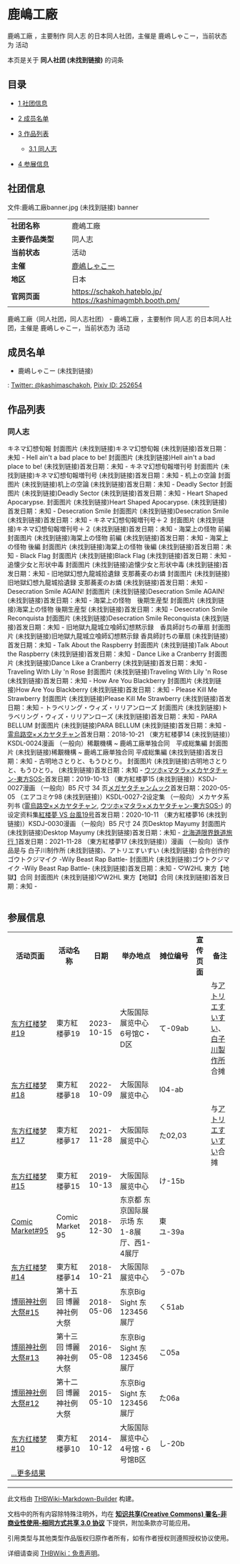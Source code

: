 # 鹿嶋工廠

<!-- source html: G:\repos\THBWiki-Markdown-Builder\THBWikiMarkdown\Temp\main\0\0c\ns0%3A%E9%B9%BF%E5%B6%8B%E5%B7%A5%E5%BB%A0.html -->

鹿嶋工廠 ，主要制作 同人志 的日本同人社团，主催是 鹿嶋しゃこー，当前状态为 活动

本页是关于 **同人社团 (未找到链接)** 的词条
## 目录

- [1 社团信息](#社团信息)
- [2 成员名单](#成员名单)
- [3 作品列表](#作品列表)

  - [3.1 同人志](#同人志)



- [4 参展信息](#参展信息)




## 社团信息
文件:鹿嶋工廠banner.jpg (未找到链接)  banner

<table><tbody><tr><td style="width:120px"><b>社团名称</b></td><td style="min-width:300px"> 鹿嶋工廠 </td></tr><tr><td><b>主要作品类型</b></td><td>同人志</td></tr><tr><td><b>当前状态</b></td><td>活动</td></tr><tr><td><b>主催</b></td><td> <a href="/index.php?title=%E9%B9%BF%E5%B6%8B%E3%81%97%E3%82%83%E3%81%93%E3%83%BC&amp;action=edit&amp;redlink=1" class="new" title="鹿嶋しゃこー（页面不存在）">鹿嶋しゃこー</a> </td></tr><tr><td><b>地区</b></td><td>日本</td></tr><tr><td><b>官网页面</b></td><td><a rel="nofollow" class="external free" href="https://schakoh.hateblo.jp/">https://schakoh.hateblo.jp/</a> <br><a rel="nofollow" class="external free" href="https://kashimagmbh.booth.pm/">https://kashimagmbh.booth.pm/</a></td></tr></tbody></table>

鹿嶋工廠（同人社团，同人志社团） - 鹿嶋工廠 ，主要制作 同人志 的日本同人社团，主催是 鹿嶋しゃこー，当前状态为 活动
## 成员名单
- 鹿嶋しゃこー (未找到链接)

: [Twitter: @kashimaschakoh](https://twitter.com/kashimaschakoh), [Pixiv ID: 252654](https://www.pixiv.net/users/252654)

## 作品列表
### 同人志
キネマ幻想旬報 封面图片 (未找到链接)キネマ幻想旬報 (未找到链接)首发日期：未知 - Hell ain't a bad place to be! 封面图片 (未找到链接)Hell ain't a bad place to be! (未找到链接)首发日期：未知 - キネマ幻想旬報増刊号 封面图片 (未找到链接)キネマ幻想旬報増刊号 (未找到链接)首发日期：未知 - 机上の空論 封面图片 (未找到链接)机上の空論 (未找到链接)首发日期：未知 - Deadly Sector 封面图片 (未找到链接)Deadly Sector (未找到链接)首发日期：未知 - Heart Shaped Apocarypse. 封面图片 (未找到链接)Heart Shaped Apocarypse. (未找到链接)首发日期：未知 - Desecration Smile 封面图片 (未找到链接)Desecration Smile (未找到链接)首发日期：未知 - キネマ幻想旬報増刊号＋２ 封面图片 (未找到链接)キネマ幻想旬報増刊号＋２ (未找到链接)首发日期：未知 - 海棠上の怪物 前編 封面图片 (未找到链接)海棠上の怪物 前編 (未找到链接)首发日期：未知 - 海棠上の怪物 後編 封面图片 (未找到链接)海棠上の怪物 後編 (未找到链接)首发日期：未知 - Black Flag 封面图片 (未找到链接)Black Flag (未找到链接)首发日期：未知 - 追懐少女と形状中毒 封面图片 (未找到链接)追懐少女と形状中毒 (未找到链接)首发日期：未知 - 旧地獄幻想九龍城拾遺録 支那蕎麦のお燐 封面图片 (未找到链接)旧地獄幻想九龍城拾遺録 支那蕎麦のお燐 (未找到链接)首发日期：未知 - Desecration Smile AGAIN! 封面图片 (未找到链接)Desecration Smile AGAIN! (未找到链接)首发日期：未知 - 海棠上の怪物　後期生産型 封面图片 (未找到链接)海棠上の怪物 後期生産型 (未找到链接)首发日期：未知 - Desecration Smile Reconquista 封面图片 (未找到链接)Desecration Smile Reconquista (未找到链接)首发日期：未知 - 旧地獄九龍城立喰師幻想黙示録　香具師討ちの華扇 封面图片 (未找到链接)旧地獄九龍城立喰師幻想黙示録 香具師討ちの華扇 (未找到链接)首发日期：未知 - Talk About the Raspberry 封面图片 (未找到链接)Talk About the Raspberry (未找到链接)首发日期：未知 - Dance Like a Cranberry 封面图片 (未找到链接)Dance Like a Cranberry (未找到链接)首发日期：未知 - Traveling With Lily 'n Rose 封面图片 (未找到链接)Traveling With Lily 'n Rose (未找到链接)首发日期：未知 - How Are You Blackberry 封面图片 (未找到链接)How Are You Blackberry (未找到链接)首发日期：未知 - Please Kill Me Strawberry 封面图片 (未找到链接)Please Kill Me Strawberry (未找到链接)首发日期：未知 - トラベリング・ウィズ・リリアンローズ 封面图片 (未找到链接)トラベリング・ウィズ・リリアンローズ (未找到链接)首发日期：未知 - PARA BELLUM 封面图片 (未找到链接)PARA BELLUM (未找到链接)首发日期：未知 - [](./霊烏路空×メカヤタチャン.md)[霊烏路空×メカヤタチャン](./霊烏路空×メカヤタチャン.md)首发日期：2018-10-21 （東方紅楼夢14 (未找到链接)）KSDL-0024漫画 （一般向）稀覯機構 ~ 鹿嶋工廠単独合同　平成総集編 封面图片 (未找到链接)稀覯機構 ~ 鹿嶋工廠単独合同 平成総集編 (未找到链接)首发日期：未知 - 古明地さとりと、もうひとり。 封面图片 (未找到链接)古明地さとりと、もうひとり。 (未找到链接)首发日期：未知 - [](./ウツホ×マタラ×メカヤタチャン-東方SOS-.md)[ウツホ×マタラ×メカヤタチャン-東方SOS-](./ウツホ×マタラ×メカヤタチャン-東方SOS-.md)首发日期：2019-10-13 （東方紅楼夢15 (未找到链接)）KSDJ-0027漫画 （一般向）B5&#160;尺寸 34&#160;页[](./メガヤタチャンムック.md)[メガヤタチャンムック](./メガヤタチャンムック.md)首发日期：2020-05-05 （エアコミケ98 (未找到链接)）KSDL-0027-2设定集 （一般向）メカヤタ系列书 ([霊烏路空×メカヤタチャン](./霊烏路空×メカヤタチャン.md), [ウツホ×マタラ×メカヤタチャン-東方SOS-](./ウツホ×マタラ×メカヤタチャン-東方SOS-.md)) 的设定资料集[](./紅楼夢_VS_台風19号.md)[紅楼夢 VS 台風19号](./紅楼夢_VS_台風19号.md)首发日期：2020-10-11 （東方紅楼夢16 (未找到链接)）KSDJ-0030漫画 （一般向）B5&#160;尺寸 24&#160;页Desktop Mayumy 封面图片 (未找到链接)Desktop Mayumy (未找到链接)首发日期：未知 - [](./北海道限界鉄道旅行_1.md)[北海道限界鉄道旅行 1](./北海道限界鉄道旅行_1.md)首发日期：2021-11-28 （東方紅楼夢17 (未找到链接)）漫画 （一般向）该作品是与 白子川制作所 (未找到链接)、​アトリエすいすい (未找到链接) 合作创作的ゴウトクジマイク -Wily Beast Rap Battle- 封面图片 (未找到链接)ゴウトクジマイク -Wily Beast Rap Battle- (未找到链接)首发日期：未知 - ♡W2HL 東方【地獄】合同 封面图片 (未找到链接)♡W2HL 東方【地獄】合同 (未找到链接)首发日期：未知 - 
<table><style data-mw-deduplicate="TemplateStyles:r686458">.mw-parser-output .simple_work{display:grid;min-height:calc(120px + 0.5rem);grid-template-columns:calc(120px + 0.5rem)1fr;grid-template-rows:auto 1fr;grid-template-areas:"cover title""cover props";overflow:hidden}.mw-parser-output .simple_work-cover{grid-area:cover;align-self:center;justify-self:center;overflow:hidden;max-width:100%;max-height:100%;padding:0.25rem;word-break:break-all}.mw-parser-output .simple_work-cover a.new{display:block;text-align:center;padding:0.25rem}.mw-parser-output .simple_work-title{grid-area:title;margin-top:0.25rem;padding-left:0.25rem;font-weight:bold}.mw-parser-output .simple_work-props{grid-area:props;padding-left:0.25rem}.mw-parser-output .simple_work-prop{margin:0.125rem 0}</style>
<link rel="mw-deduplicated-inline-style" href="mw-data:TemplateStyles:r686458">
<link rel="mw-deduplicated-inline-style" href="mw-data:TemplateStyles:r686458">
<link rel="mw-deduplicated-inline-style" href="mw-data:TemplateStyles:r686458">
<link rel="mw-deduplicated-inline-style" href="mw-data:TemplateStyles:r686458">
<link rel="mw-deduplicated-inline-style" href="mw-data:TemplateStyles:r686458">
<link rel="mw-deduplicated-inline-style" href="mw-data:TemplateStyles:r686458">
<link rel="mw-deduplicated-inline-style" href="mw-data:TemplateStyles:r686458">
<link rel="mw-deduplicated-inline-style" href="mw-data:TemplateStyles:r686458">
<link rel="mw-deduplicated-inline-style" href="mw-data:TemplateStyles:r686458">
<link rel="mw-deduplicated-inline-style" href="mw-data:TemplateStyles:r686458">
<link rel="mw-deduplicated-inline-style" href="mw-data:TemplateStyles:r686458">
<link rel="mw-deduplicated-inline-style" href="mw-data:TemplateStyles:r686458">
<link rel="mw-deduplicated-inline-style" href="mw-data:TemplateStyles:r686458">
<link rel="mw-deduplicated-inline-style" href="mw-data:TemplateStyles:r686458">
<link rel="mw-deduplicated-inline-style" href="mw-data:TemplateStyles:r686458">
<link rel="mw-deduplicated-inline-style" href="mw-data:TemplateStyles:r686458">
<link rel="mw-deduplicated-inline-style" href="mw-data:TemplateStyles:r686458">
<link rel="mw-deduplicated-inline-style" href="mw-data:TemplateStyles:r686458">
<link rel="mw-deduplicated-inline-style" href="mw-data:TemplateStyles:r686458">
<link rel="mw-deduplicated-inline-style" href="mw-data:TemplateStyles:r686458">
<link rel="mw-deduplicated-inline-style" href="mw-data:TemplateStyles:r686458">
<link rel="mw-deduplicated-inline-style" href="mw-data:TemplateStyles:r686458">
<link rel="mw-deduplicated-inline-style" href="mw-data:TemplateStyles:r686458">
<link rel="mw-deduplicated-inline-style" href="mw-data:TemplateStyles:r686458">

<link rel="mw-deduplicated-inline-style" href="mw-data:TemplateStyles:r686458">
<link rel="mw-deduplicated-inline-style" href="mw-data:TemplateStyles:r686458">
<link rel="mw-deduplicated-inline-style" href="mw-data:TemplateStyles:r686458">

<link rel="mw-deduplicated-inline-style" href="mw-data:TemplateStyles:r686458">

<link rel="mw-deduplicated-inline-style" href="mw-data:TemplateStyles:r686458">

<link rel="mw-deduplicated-inline-style" href="mw-data:TemplateStyles:r686458">
<link rel="mw-deduplicated-inline-style" href="mw-data:TemplateStyles:r686458">

<link rel="mw-deduplicated-inline-style" href="mw-data:TemplateStyles:r686458">
<link rel="mw-deduplicated-inline-style" href="mw-data:TemplateStyles:r686458"></table>


## 参展信息

<table><tbody><tr><th class="活动页面">活动页面</th><th class="活动名称">活动名称</th><th class="日期">日期</th><th class="举办地点">举办地点</th><th class="摊位编号">摊位编号</th><th class="宣传页面">宣传页面</th><th class="备注">备注</th></tr><tr data-row-number="1" class="row-odd"><td class="活动页面 smwtype_wpg"><span class="smw-subobject-entity"><a href="/%E4%B8%9C%E6%96%B9%E7%BA%A2%E6%A5%BC%E6%A2%A6#19" title="东方红楼梦">东方红楼梦#19</a></span></td><td class="活动名称 smwtype_txt">東方紅楼夢19</td><td class="日期 smwtype_dat" data-sort-value="2460232.5">2023-10-15</td><td class="举办地点 smwtype_txt">大阪国际展览中心 6号馆C・D区</td><td class="摊位编号 smwtype_txt">て-09ab</td><td class="宣传页面 smwtype_lin"></td><td class="备注 smwtype_txt">与<a href="/index.php?title=%E3%82%A2%E3%83%88%E3%83%AA%E3%82%A8%E3%81%99%E3%81%84%E3%81%99%E3%81%84&amp;action=edit&amp;redlink=1" class="new" title="アトリエすいすい（页面不存在）">アトリエすいすい</a>、<a href="/index.php?title=%E7%99%BD%E5%AD%90%E5%B7%9D%E8%A3%BD%E4%BD%9C%E6%89%80&amp;action=edit&amp;redlink=1" class="new" title="白子川製作所（页面不存在）">白子川製作所</a>合摊</td></tr><tr data-row-number="2" class="row-even"><td class="活动页面 smwtype_wpg"><span class="smw-subobject-entity"><a href="/%E4%B8%9C%E6%96%B9%E7%BA%A2%E6%A5%BC%E6%A2%A6#18" title="东方红楼梦">东方红楼梦#18</a></span></td><td class="活动名称 smwtype_txt">東方紅楼夢18</td><td class="日期 smwtype_dat" data-sort-value="2459861.5">2022-10-09</td><td class="举办地点 smwtype_txt">大阪国际展览中心</td><td class="摊位编号 smwtype_txt">I04-ab</td><td class="宣传页面 smwtype_lin"></td><td class="备注 smwtype_txt"></td></tr><tr data-row-number="3" class="row-odd"><td class="活动页面 smwtype_wpg"><span class="smw-subobject-entity"><a href="/%E4%B8%9C%E6%96%B9%E7%BA%A2%E6%A5%BC%E6%A2%A6#17" title="东方红楼梦">东方红楼梦#17</a></span></td><td class="活动名称 smwtype_txt">東方紅楼夢17</td><td class="日期 smwtype_dat" data-sort-value="2459546.5">2021-11-28</td><td class="举办地点 smwtype_txt">大阪国际展览中心</td><td class="摊位编号 smwtype_txt">た02,03</td><td class="宣传页面 smwtype_lin"></td><td class="备注 smwtype_txt">与<a href="/index.php?title=%E3%82%A2%E3%83%88%E3%83%AA%E3%82%A8%E3%81%99%E3%81%84%E3%81%99%E3%81%84&amp;action=edit&amp;redlink=1" class="new" title="アトリエすいすい（页面不存在）">アトリエすいすい</a>合摊</td></tr><tr data-row-number="4" class="row-even"><td class="活动页面 smwtype_wpg"><span class="smw-subobject-entity"><a href="/%E4%B8%9C%E6%96%B9%E7%BA%A2%E6%A5%BC%E6%A2%A6#15" title="东方红楼梦">东方红楼梦#15</a></span></td><td class="活动名称 smwtype_txt">東方紅楼夢15</td><td class="日期 smwtype_dat" data-sort-value="2458769.5">2019-10-13</td><td class="举办地点 smwtype_txt">大阪国际展览中心</td><td class="摊位编号 smwtype_txt">け-15b</td><td class="宣传页面 smwtype_lin"></td><td class="备注 smwtype_txt"></td></tr><tr data-row-number="5" class="row-odd"><td class="活动页面 smwtype_wpg"><span class="smw-subobject-entity"><a href="/Comic_Market#95" title="Comic Market">Comic Market#95</a></span></td><td class="活动名称 smwtype_txt">Comic Market 95</td><td class="日期 smwtype_dat" data-sort-value="2458482.5">2018-12-30</td><td class="举办地点 smwtype_txt">东京都 东京国际展示场 东1-8展厅、西1-4展厅</td><td class="摊位编号 smwtype_txt">東ユ-39a</td><td class="宣传页面 smwtype_lin"></td><td class="备注 smwtype_txt"></td></tr><tr data-row-number="6" class="row-even"><td class="活动页面 smwtype_wpg"><span class="smw-subobject-entity"><a href="/%E4%B8%9C%E6%96%B9%E7%BA%A2%E6%A5%BC%E6%A2%A6#14" title="东方红楼梦">东方红楼梦#14</a></span></td><td class="活动名称 smwtype_txt">東方紅楼夢14</td><td class="日期 smwtype_dat" data-sort-value="2458412.5">2018-10-21</td><td class="举办地点 smwtype_txt">大阪国际展览中心</td><td class="摊位编号 smwtype_txt">う-07b</td><td class="宣传页面 smwtype_lin"></td><td class="备注 smwtype_txt"></td></tr><tr data-row-number="7" class="row-odd"><td class="活动页面 smwtype_wpg"><span class="smw-subobject-entity"><a href="/%E5%8D%9A%E4%B8%BD%E7%A5%9E%E7%A4%BE%E4%BE%8B%E5%A4%A7%E7%A5%AD#15" title="博丽神社例大祭">博丽神社例大祭#15</a></span></td><td class="活动名称 smwtype_txt">第十五回 博麗神社例大祭</td><td class="日期 smwtype_dat" data-sort-value="2458244.5">2018-05-06</td><td class="举办地点 smwtype_txt">东京Big Sight 东123456展厅</td><td class="摊位编号 smwtype_txt">く51ab</td><td class="宣传页面 smwtype_lin"></td><td class="备注 smwtype_txt"></td></tr><tr data-row-number="8" class="row-even"><td class="活动页面 smwtype_wpg"><span class="smw-subobject-entity"><a href="/%E5%8D%9A%E4%B8%BD%E7%A5%9E%E7%A4%BE%E4%BE%8B%E5%A4%A7%E7%A5%AD#13" title="博丽神社例大祭">博丽神社例大祭#13</a></span></td><td class="活动名称 smwtype_txt">第十三回 博麗神社例大祭</td><td class="日期 smwtype_dat" data-sort-value="2457516.5">2016-05-08</td><td class="举办地点 smwtype_txt">东京Big Sight 东123456展厅</td><td class="摊位编号 smwtype_txt">こ05a</td><td class="宣传页面 smwtype_lin"></td><td class="备注 smwtype_txt"></td></tr><tr data-row-number="9" class="row-odd"><td class="活动页面 smwtype_wpg"><span class="smw-subobject-entity"><a href="/%E5%8D%9A%E4%B8%BD%E7%A5%9E%E7%A4%BE%E4%BE%8B%E5%A4%A7%E7%A5%AD#12" title="博丽神社例大祭">博丽神社例大祭#12</a></span></td><td class="活动名称 smwtype_txt">第十二回 博麗神社例大祭</td><td class="日期 smwtype_dat" data-sort-value="2457152.5">2015-05-10</td><td class="举办地点 smwtype_txt">东京Big Sight 东123456展厅</td><td class="摊位编号 smwtype_txt">た06a</td><td class="宣传页面 smwtype_lin"></td><td class="备注 smwtype_txt"></td></tr><tr data-row-number="10" class="row-even"><td class="活动页面 smwtype_wpg"><span class="smw-subobject-entity"><a href="/%E4%B8%9C%E6%96%B9%E7%BA%A2%E6%A5%BC%E6%A2%A6#10" title="东方红楼梦">东方红楼梦#10</a></span></td><td class="活动名称 smwtype_txt">東方紅楼夢10</td><td class="日期 smwtype_dat" data-sort-value="2456942.5">2014-10-12</td><td class="举办地点 smwtype_txt">大阪国际展览中心 4号馆・6号馆B区</td><td class="摊位编号 smwtype_txt">し-20b</td><td class="宣传页面 smwtype_lin"></td><td class="备注 smwtype_txt"></td></tr><tr class="smwfooter row-odd"><td class="sortbottom" colspan="7"><span class="smw-broadtable-furtherresults"><a href="/%E7%89%B9%E6%AE%8A:%E8%AF%A2%E9%97%AE/-5B-5B%E6%91%8A%E4%BD%8D%E7%A4%BE%E5%9B%A2::%E9%B9%BF%E5%B6%8B%E5%B7%A5%E5%BB%A0-5D-5D/-3F%E6%91%8A%E4%BD%8D%E6%B4%BB%E5%8A%A8%3D%E6%B4%BB%E5%8A%A8%E9%A1%B5%E9%9D%A2/-3F%E6%91%8A%E4%BD%8D%E6%B4%BB%E5%8A%A8.%E5%B1%95%E4%BC%9A%E5%90%8D%E7%A7%B0%3D%E6%B4%BB%E5%8A%A8%E5%90%8D%E7%A7%B0/-3F%E6%91%8A%E4%BD%8D%E6%B4%BB%E5%8A%A8.%E5%B1%95%E4%BC%9A%E6%97%A5%E6%9C%9F%3D%E6%97%A5%E6%9C%9F/-3F%E6%91%8A%E4%BD%8D%E6%B4%BB%E5%8A%A8.%E5%9C%B0%E7%82%B9%3D%E4%B8%BE%E5%8A%9E%E5%9C%B0%E7%82%B9/-3F%E6%91%8A%E4%BD%8D%E7%BC%96%E5%8F%B7/-3F%E6%91%8A%E4%BD%8D%E5%AE%A3%E4%BC%A0%E9%A1%B5%E9%9D%A2%3D%E5%AE%A3%E4%BC%A0%E9%A1%B5%E9%9D%A2-7C%2Bmany%3D-3Cbr-20-2F-3E/-3F%E6%91%8A%E4%BD%8D%E5%A4%87%E6%B3%A8%3D%E5%A4%87%E6%B3%A8/mainlabel%3D-20-2D/limit%3D10/order%3D-20descending/sort%3D-20%E6%91%8A%E4%BD%8D%E6%B4%BB%E5%8A%A8.%E5%B1%95%E4%BC%9A%E6%97%A5%E6%9C%9F/offset%3D10/format%3D-20broadtable/headers%3D-20plain" title="特殊:询问/-5B-5B摊位社团::鹿嶋工廠-5D-5D/-3F摊位活动=活动页面/-3F摊位活动.展会名称=活动名称/-3F摊位活动.展会日期=日期/-3F摊位活动.地点=举办地点/-3F摊位编号/-3F摊位宣传页面=宣传页面-7C+many=-3Cbr-20-2F-3E/-3F摊位备注=备注/mainlabel=-20-2D/limit=10/order=-20descending/sort=-20摊位活动.展会日期/offset=10/format=-20broadtable/headers=-20plain">...更多结果</a></span></td></tr></tbody></table>


  
  

  





---

此文档由 [THBWiki-Markdown-Builder](https://github.com/Delsin-Yu/THBWiki-Markdown-Builder) 构建。

文档中的所有内容除特殊注明外，均在 [**知识共享(Creative Commons) 署名-非商业性使用-相同方式共享 3.0 协议**](https://creativecommons.org/licenses/by-sa/3.0/deed.zh-hans) 下提供，附加条款亦可能应用。

引用类型与其他类型作品版权归原作者所有，如有作者授权则遵照授权协议使用。

详细请查阅 [THBWiki：免责声明](https://thbwiki.cc/THBWiki:%E5%85%8D%E8%B4%A3%E5%A3%B0%E6%98%8E)。

